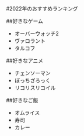 #2022年のおすすめランキング

##好きなゲーム
- オーバーウォッチ2
- ヴァロラント
- タルコフ

##好きなアニメ
- チェンソーマン
- ぼっちざろっく
- リコリスリコイル

##好きなご飯
- オムライス
- 寿司
- カレー
